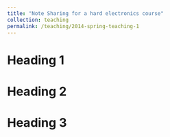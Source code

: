 ```yaml
---
title: "Note Sharing for a hard electronics course"
collection: teaching
permalink: /teaching/2014-spring-teaching-1
---
```


Heading 1
======

Heading 2
======

Heading 3
======